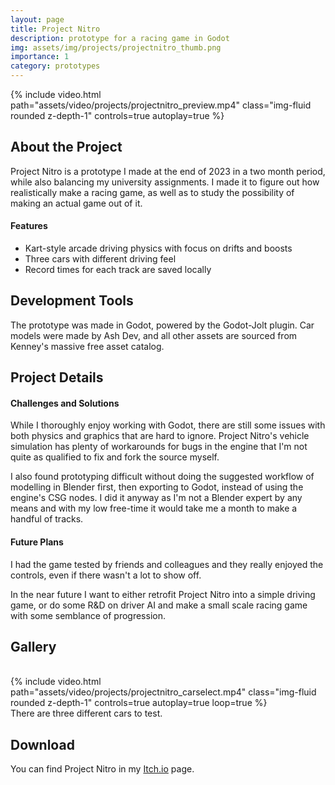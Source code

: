 ```yaml
---
layout: page
title: Project Nitro
description: prototype for a racing game in Godot
img: assets/img/projects/projectnitro_thumb.png
importance: 1
category: prototypes
---
```


<div class="text-center">
    {% include video.html path="assets/video/projects/projectnitro_preview.mp4" class="img-fluid rounded z-depth-1" controls=true autoplay=true %}
</div>

## About the Project

Project Nitro is a prototype I made at the end of 2023 in a two month period, while also balancing my university assignments. I made it to figure out how realistically make a racing game, as well as to study the possibility of making an actual game out of it.

#### Features

- Kart-style arcade driving physics with focus on drifts and boosts
- Three cars with different driving feel
- Record times for each track are saved locally

## Development Tools

The prototype was made in Godot, powered by the Godot-Jolt plugin. Car models were made by Ash Dev, and all other assets are sourced from Kenney's massive free asset catalog.


## Project Details

<!-- Here, you can go into more depth about your game development project. Talk about the inspiration behind the game, challenges faced during development, and any interesting anecdotes or stories related to the project.  -->

<!-- ## Development Process -->

<!-- Describe the step-by-step process you followed during development. This could include brainstorming, prototyping, coding, testing, and refining the game mechanics. -->

#### Challenges and Solutions

While I thoroughly enjoy working with Godot, there are still some issues with both physics and graphics that are hard to ignore.
Project Nitro's vehicle simulation has plenty of workarounds for bugs in the engine that I'm not quite as qualified to fix and fork the source myself.

I also found prototyping difficult without doing the suggested workflow of modelling in Blender first, then exporting to Godot, instead of using the engine's CSG nodes. I did it anyway as I'm not a Blender expert by any means and with my low free-time it would take me a month to make a handful of tracks.

#### Future Plans

I had the game tested by friends and colleagues and they really enjoyed the controls, even if there wasn't a lot to show off.

In the near future I want to either retrofit Project Nitro into a simple driving game, or do some R&D on driver AI and make a small scale racing game with some semblance of progression.

## Gallery
<br>

<div class="text-center">
    {% include video.html path="assets/video/projects/projectnitro_carselect.mp4" class="img-fluid rounded z-depth-1" controls=true autoplay=true loop=true %}
</div>
<div class="caption">There are three different cars to test.</div>

## Download

You can find Project Nitro in my <a href="https://nate-the-bard.itch.io/project-nitro">Itch.io</a> page.